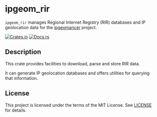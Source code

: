 # ipgeom_rir

`ipgeom_rir` manages Regional Internet Registry (RIR) databases and IP
geolocation data for the [ipgeomancer](https://github.com/theduke/ipgeomancer)
project.

[![Crates.io][crates-badge]][crates-url]
[![Docs.rs][docs-badge]][docs-url]

[crates-badge]: https://img.shields.io/crates/v/ipgeom_rir.svg
[crates-url]: https://crates.io/crates/ipgeom_rir
[docs-badge]: https://docs.rs/ipgeom_rir/badge.svg
[docs-url]: https://docs.rs/ipgeom_rir

## Description

This crate provides facilities to download, parse and store RIR data.

It can generate IP geolocation databases and offers utilities for querying that
information.

## License

This project is licensed under the terms of the MIT License. See [LICENSE](../LICENSE) for details.
